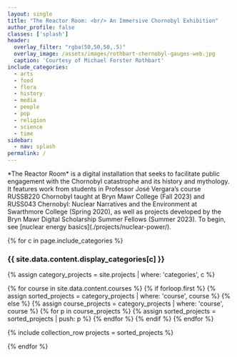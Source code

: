 ```yaml
---
layout: single
title: "The Reactor Room: <br/> An Immersive Chornobyl Exhibition"
author_profile: false
classes: ['splash']
header:
  overlay_filter: "rgba(50,50,50,.5)"
  overlay_image: /assets/images/rothbart-chernobyl-gauges-web.jpg
  caption: 'Courtesy of Michael Forster Rothbart'
include_categories:   
  - arts
  - food
  - flora
  - history
  - media
  - people
  - pop
  - religion
  - science
  - time
sidebar:
  - nav: splash
permalink: /
---
```



<div id="mission" markdown="1">
  *The Reactor Room* is a digital installation that seeks to facilitate public engagement with the Chornobyl catastrophe and its history and mythology. It features work from students in Professor José Vergara’s course RUSSB220 Chornobyl taught at Bryn Mawr College (Fall 2023) and RUSS043 Chernobyl: Nuclear Narratives and the Environment at Swarthmore College (Spring 2020), as well as projects developed by the Bryn Mawr Digital Scholarship Summer Fellows (Summer 2023). To begin, see [nuclear energy basics](./projects/nuclear-power/). 
</div>

{% for c in page.include_categories %}

<div id="{{ c }}" class="pane">

  <h3>{{ site.data.content.display_categories[c] }}</h3>

  {% assign category_projects = site.projects | where: 'categories', c %}

  {% for course in site.data.content.courses %}
    {% if forloop.first %}
      {% assign sorted_projects = category_projects | where: 'course', course %}
    {% else %}
      {% assign course_projects = category_projects | where: 'course', course %}
      {% for p in course_projects %}
        {% assign sorted_projects = sorted_projects | push: p %}
      {% endfor %}
    {% endif %}
  {% endfor %}
  
  {% include collection_row projects = sorted_projects  %}

</div>

{% endfor %}
